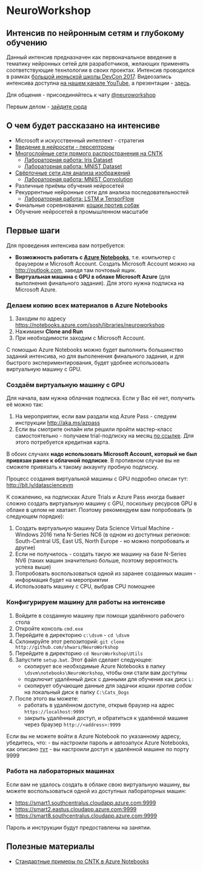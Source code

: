 ﻿# NeuroWorkshop
## Интенсив по нейронным сетям и глубокому обучению

Данный интенсив предназначен как первоначальное введение в тематику нейронных сетей для разработчиков, желающих применять соответствующие технлологии в своих проектах. Интенсив проводился в рамках [большой июньской школы DevCon 2017](http://events.techdays.ru/Future-Technologies/2017-06/).
Видеозапись интенсива доступна [на нашем канале YouTube](https://www.youtube.com/watch?v=9haeWybwCNk&list=PLVDsxiCH_PqRIZ84g-1X57Tr6VHBVVevP), а
презентации - [здесь](https://github.com/evangelism/DevCon-School/tree/master/Big%20June%20School/Intensives/NeuroWorkshop). 

Для общения - присоединяйтесь к чату [@neuroworkshop](http://telegram.me/neuroworkshop)

Первым делом - [зайдите сюда](https://notebooks.azure.com/sosh/libraries/neuroworkshop)

## О чем будет рассказано на интенсиве

  * Microsoft и искусственный интеллект - стратегия
  * [Введение в нейросети - персептроны](Notebooks/Perceptron.ipynb)
  * [Многослойные сети прямого распространения на CNTK](Notebooks/IntroCNTK.ipynb)
      - [Лабораторная работа: Iris Dataset](Notebooks/Lab_Iris.ipynb)
      - [Лабораторная работа: MNIST Dataset](Notebooks/Lab_MNIST.ipynb)
  * [Свёрточные сети для анализа изображений](Notebooks/ConvolutionalNets.ipynb)
      - [Лабораторная работа: MNIST Convolution](Notebooks/Lab_MNIST.ipynb)
  * Различные приёмы обучения нейросетей
  * Рекуррентные нейронные сети для анализа последовательностей
      - [Лабораторная работа: LSTM и TensorFlow](Notebooks/LSTM.ipynb)
  * Финальные соревнования: [кошки против собак](Notebooks/Cats_Dogs.ipynb)
  * Обучение нейросетей в промышленном масштабе

## Первые шаги

Для проведения интенсива вам потребуется:
  * **Возможность работать с [Azure Notebooks](http://notebooks.azure.com)**, т.е. компьютер с браузером и Microsoft Account. Создать Microsoft Account можно на http://outlook.com, заведя там почтовый ящик.
  * **Виртуальная машина с GPU в облаке Microsoft Azure** (для выполнения финального задания). Для этого нужна подписка на Microsoft Azure.

### Делаем копию всех материалов в Azure Notebooks

 1. Заходим по адресу https://notebooks.azure.com/sosh/libraries/neuroworkshop
 2. Нажимаем **Clone and Run**
 3. При необходимости заходим с Microsoft Account.

С помощью Azure Notebooks можно будет выполнить большинство заданий интенсива, но для выполенения финального задания, и для быстрого экспериментирования, будет удобнее использовать виртуальную машину с GPU.

### Создаём виртуальную машину с GPU

Для начала, вам нужна облачная подписка. Если у Вас её нет, получить её можно так:

  1. На мероприятии, если вам раздали код Azure Pass - следуем инструкции http://aka.ms/azpass
  2. Если вы смотрите онлайн или решили пройти мастер-класс самостоятельно - получаем trial-подписку на месяц 
     [по ссылке](https://azure.microsoft.com/ru-ru/free/). Для этого потребуется кредитная карта.

В обоих случаях **надо использовать Microsoft Account, который не был привязан ранее к облачной подписке**. В противном случае вы не сможете привязать к такому аккаунту пробную подписку.

Процесс создания виртуальной машины с GPU подробно описан тут: http://bit.ly/datasciencevm

К сожалению, на подписках Azure Trials и Azure Pass иногда бывает сложно создать виртуальную машину с GPU, поскольку ресурсов GPU в облаке в целом не хватает. Поэтому рекомендуем вам попробовать (в следующем порядке):

 1. Создать виртуальную машину Data Science Virtual Machine - Windows 2016 типа N-Series NC6 (в одном из доступных регионов: South-Central US, East US, North Europe - но можно попробовать и другие)
 2. Если не получилось - создать такую же машину на базе N-Series NV6 (таких машин значительно больше, поэтому вероятность успеха выше)
 3. Попробовать воспользоваться одной из заранее созданных машин - информация будет на мероприятии
 4. Использовать машину с CPU, выбрав CPU помощнее

### Конфигурируем машину для работы на интенсиве

 1. Войдите в созданную машину при помощи удалённого рабочего стола
 2. Откройте консоль `cmd.exe`
 3. Перейдите в директорию `c:\dsvm` - `cd \dsvm`
 4. Склонируйте этот репозиторий: `git clone http://github.com/shwars/NeuroWorkshop`
 5. Перейдите в директорию `cd NeuroWorkshop\Utils`
 6. Запустите `setup.bat`. Этот файл сделает следующее:
      - скопирует все необходимые Azure Notebooks в папку `\dsvm\notebooks\NeuroWorkshop`, чтобы они стали вам доступны
      - подключит удалённый диск с данными для обучения как диск `L:`
      - скопирует обучающие данные для задачки *кошки против собак* на локальный диск в папку `C:\Cats_Dogs`
 7. После этого вы можете:
      - работать в удалённом доступе, открыв браузер на адрес `https://localhost:9999`
      - закрыть удалённый доступ, и обратиться к удалённой машине через браузер `http://<address>:9999`

Если вы не можете войти в Azure Notebook по указанному адресу, убедитесь, что:
      - вы настроили пароль и автозапуск Azure Notebooks, как описано [тут](http://bit.ly/datasciencevm)
      - вы настроили доступ к удалённой машине по порту 9999

### Работа на лабораторных машинах

Если вам не удалось создать в облаке свою виртуальную машину, вы можете воспользоваться одной из доступных лабораторных машин:

  * https://smart1.southcentralus.cloudapp.azure.com:9999
  * https://smart2.eastus.cloudapp.azure.com:9999
  * https://smart8.southcentralus.cloudapp.azure.com:9999

Пароль и инструкции будут предоставлены на занятии.

## Полезные материалы 

 * [Стандартные примеры по CNTK в Azure Notebooks](https://notebooks.azure.com/cntk/libraries/tutorials)
